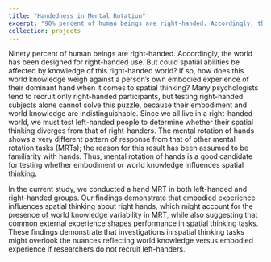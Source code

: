 ```yaml
---
title: "Handedness in Mental Rotation"
excerpt: "90% percent of human beings are right-handed. Accordingly, the world has been designed for right-handed use. Is spatial ability influenced by knowledge of this right-handed world? How does it compete with embodiment of handedness? Does it differ between left-handed people and right-handed people? <br/><img src='/images/site-logo.png'>"
collection: projects
---
```


Ninety percent of human beings are right-handed. Accordingly, the world has been designed for right-handed use. But could spatial abilities be affected by knowledge of this right-handed world? If so, how does this world knowledge weigh against a person’s own embodied experience
of their dominant hand when it comes to spatial thinking? Many psychologists tend to recruit only right-handed participants, but testing right-handed subjects alone cannot solve this puzzle, because their embodiment and world knowledge are indistinguishable. Since we all live in a
right-handed world, we must test left-handed people to determine whether their spatial thinking diverges from that of right-handers. The mental rotation of hands shows a very different pattern of response from that of other mental rotation tasks (MRTs); the reason for this result has been assumed to be familiarity with hands. Thus, mental rotation of hands is a good candidate for testing
whether embodiment or world knowledge influences spatial thinking. 

In the current study, we conducted a hand MRT in both left-handed and right-handed groups.
Our findings demonstrate that embodied experience influences spatial thinking about right hands, which might account for the presence of world knowledge variability in MRT, while also suggesting that common external experience shapes performance in spatial thinking tasks. These findings demonstrate that investigations in spatial thinking tasks might overlook the nuances reflecting world knowledge versus embodied experience if researchers do not recruit left-handers.
